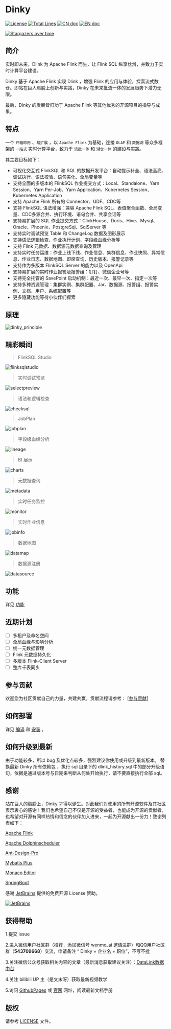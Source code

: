 # Dinky

[![License](https://img.shields.io/badge/license-Apache%202-4EB1BA.svg)](https://www.apache.org/licenses/LICENSE-2.0.html)
[![Total Lines](https://tokei.rs/b1/github/DataLinkDC/dlink?category=lines)](https://github.com/DataLinkDC/dlink)
[![CN doc](https://img.shields.io/badge/文档-中文版-blue.svg)](README_zh_CN.md)
[![EN doc](https://img.shields.io/badge/document-English-blue.svg)](README.md)

[![Stargazers over time](https://starchart.cc/DataLinkDC/dlink.svg)](https://starchart.cc/DataLinkDC/dlink)

## 简介

实时即未来，Dlink 为 Apache Flink 而生，让 Flink SQL 纵享丝滑，并致力于实时计算平台建设。

Dinky 基于 Apache Flink 实现 Dlink ，增强 Flink 的应用与体验，探索流式数仓。即站在巨人肩膀上创新与实践，Dinky 在未来批流一体的发展趋势下潜力无限。

最后，Dinky 的发展皆归功于 Apache Flink 等其他优秀的开源项目的指导与成果。

## 特点

一个 `开箱即用` 、`易扩展` ，以 `Apache Flink` 为基础，连接 `OLAP` 和 `数据湖` 等众多框架的 `一站式` 实时计算平台，致力于 `流批一体` 和 `湖仓一体` 的建设与实践。

其主要目标如下：

- 可视化交互式 FlinkSQL 和 SQL 的数据开发平台：自动提示补全、语法高亮、调试执行、语法校验、语句美化、全局变量等
- 支持全面的多版本的 FlinkSQL 作业提交方式：Local、Standalone、Yarn Session、Yarn Per-Job、Yarn Application、Kubernetes Session、Kubernetes Application
- 支持 Apache Flink 所有的 Connector、UDF、CDC等
- 支持 FlinkSQL 语法增强：兼容 Apache Flink SQL、表值聚合函数、全局变量、CDC多源合并、执行环境、语句合并、共享会话等
- 支持易扩展的 SQL 作业提交方式：ClickHouse、Doris、Hive、Mysql、Oracle、Phoenix、PostgreSql、SqlServer 等
- 支持实时调试预览 Table 和 ChangeLog 数据及图形展示
- 支持语法逻辑检查、作业执行计划、字段级血缘分析等
- 支持 Flink 元数据、数据源元数据查询及管理
- 支持实时任务运维：作业上线下线、作业信息、集群信息、作业快照、异常信息、作业日志、数据地图、即席查询、历史版本、报警记录等
- 支持作为多版本 FlinkSQL Server 的能力以及 OpenApi
- 支持易扩展的实时作业报警及报警组：钉钉、微信企业号等
- 支持完全托管的 SavePoint 启动机制：最近一次、最早一次、指定一次等
- 支持多种资源管理：集群实例、集群配置、Jar、数据源、报警组、报警实例、文档、用户、系统配置等
- 更多隐藏功能等待小伙伴们探索

## 原理

![dinky_principle](https://raw.githubusercontent.com/DataLinkDC/dlink/main/dlink-doc/images/main/dinky_principle.png)

## 精彩瞬间

> FlinkSQL Studio

![flinksqlstudio](https://raw.githubusercontent.com/DataLinkDC/dlink/main/dlink-doc/images/060/flinksqlstudio.png)

> 实时调试预览

![selectpreview](https://raw.githubusercontent.com/DataLinkDC/dlink/main/dlink-doc/images/060/selectpreview.png)

> 语法和逻辑检查

![checksql](https://raw.githubusercontent.com/DataLinkDC/dlink/main/dlink-doc/images/060/checksql.png)

> JobPlan

![jobplan](https://raw.githubusercontent.com/DataLinkDC/dlink/main/dlink-doc/images/060/jobplan.png)

> 字段级血缘分析

![lineage](https://raw.githubusercontent.com/DataLinkDC/dlink/main/dlink-doc/images/060/lineage.png)

> BI 展示

![charts](https://raw.githubusercontent.com/DataLinkDC/dlink/main/dlink-doc/images/060/charts.png)

> 元数据查询

![metadata](https://raw.githubusercontent.com/DataLinkDC/dlink/main/dlink-doc/images/060/metadata.png)

> 实时任务监控

![monitor](https://raw.githubusercontent.com/DataLinkDC/dlink/main/dlink-doc/images/060/monitor.png)

> 实时作业信息

![jobinfo](https://raw.githubusercontent.com/DataLinkDC/dlink/main/dlink-doc/images/060/jobinfo.png)

> 数据地图

![datamap](https://raw.githubusercontent.com/DataLinkDC/dlink/main/dlink-doc/images/060/datamap.png)

> 数据源注册

![datasource](https://raw.githubusercontent.com/DataLinkDC/dlink/main/dlink-doc/images/060/datasource.png)

## 功能

详见 [功能](https://github.com/DataLinkDC/dlink/blob/dev/docs/zh-CN/feature.md)

## 近期计划

- [ ]  多租户及命名空间
- [ ]  全局血缘与影响分析
- [ ]  统一元数据管理
- [ ]  Flink 元数据持久化
- [ ]  多版本 Flink-Client Server
- [ ]  整库千表同步

## 参与贡献

欢迎您为社区贡献自己的力量，共建共赢，贡献流程请参考： [[参与贡献](https://github.com/DataLinkDC/dlink/blob/dev/docs/zh-CN/developer_guide/how_contribute.md)]

## 如何部署

详见 [编译](https://github.com/DataLinkDC/dlink/blob/dev/docs/zh-CN/quick_start/build.md) 和 [安装](https://github.com/DataLinkDC/dlink/blob/dev/docs/zh-CN/quick_start/deploy.md) 。

## 如何升级到最新

由于功能较多，所以 bug 及优化点较多，强烈建议你使用或升级到最新版本。
替换最新 Dinky 所有依赖包 ，执行 sql 目录下的 dlink_history.sql 中的部分升级语句，依据是通过版本号与日期来判断从何处开始执行，请不要直接执行全部 sql。

## 感谢

站在巨人的肩膀上，Dinky 才得以诞生。对此我们对使用的所有开源软件及其社区表示衷心的感谢！我们也希望自己不仅是开源的受益者，也能成为开源的贡献者，也希望对开源有同样热情和信念的伙伴加入进来，一起为开源献出一份力！致谢列表如下：

[Apache Flink](https://github.com/apache/flink)

[Apache Dolphinscheduler](https://github.com/apache/dolphinscheduler)

[Ant-Design-Pro](https://github.com/ant-design/ant-design-pro)

[Mybatis Plus](https://github.com/baomidou/mybatis-plus)

[Monaco Editor](https://github.com/Microsoft/monaco-editor)

[SpringBoot]()

感谢 [JetBrains](https://www.jetbrains.com/?from=dlink) 提供的免费开源 License 赞助。

[![JetBrains](https://raw.githubusercontent.com/DataLinkDC/dlink/main/dlink-doc/images/main/jetbrains.svg)](https://www.jetbrains.com/?from=dlink)

## 获得帮助

1.提交 issue

2.进入微信用户社区群（推荐，添加微信号 wenmo_ai 邀请进群）和QQ用户社区群（**543709668**）交流，申请备注 “ Dinky + 企业名 + 职位”，不写不批

3.关注微信公众号获取相关内容的文章（最新消息获取建议关注）：[DataLink数据中台](https://mmbiz.qpic.cn/mmbiz_jpg/dyicwnSlTFTp6w4PuJruFaLV6uShCJDkzqwtnbQJrQ90yKDuuIC8tyMU5DK69XZibibx7EPPBRQ3ic81se5UQYs21g/0?wx_fmt=jpeg)

4.关注 bilibili UP 主（是文末呀）获取最新视频教学

5.访问 [GithubPages](https://datalinkdc.github.io/dlink/#/) 或 [官网](http://www.dlink.top/#/) 网址，阅读最新文档手册

## 版权

请参考 [LICENSE](https://github.com/DataLinkDC/dlink/blob/main/LICENSE) 文件。
